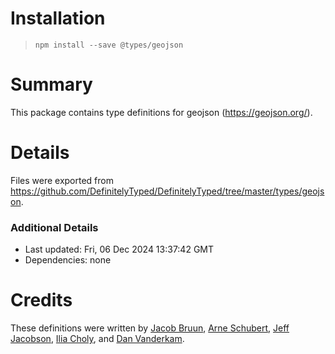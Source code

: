 # Installation
> `npm install --save @types/geojson`

# Summary
This package contains type definitions for geojson (https://geojson.org/).

# Details
Files were exported from https://github.com/DefinitelyTyped/DefinitelyTyped/tree/master/types/geojson.

### Additional Details
 * Last updated: Fri, 06 Dec 2024 13:37:42 GMT
 * Dependencies: none

# Credits
These definitions were written by [Jacob Bruun](https://github.com/cobster), [Arne Schubert](https://github.com/atd-schubert), [Jeff Jacobson](https://github.com/JeffJacobson), [Ilia Choly](https://github.com/icholy), and [Dan Vanderkam](https://github.com/danvk).
